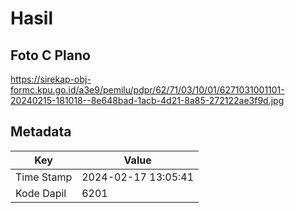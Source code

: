 # Hasil

## Foto C Plano

https://sirekap-obj-formc.kpu.go.id/a3e9/pemilu/pdpr/62/71/03/10/01/6271031001101-20240215-181018--8e648bad-1acb-4d21-8a85-272122ae3f9d.jpg


## Metadata

| Key        | Value               |
| ---------- | ------------------- |
| Time Stamp | 2024-02-17 13:05:41 |
| Kode Dapil | 6201                |



